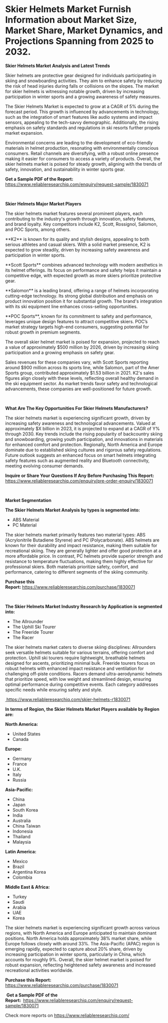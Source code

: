 <p><h1>Skier Helmets Market Furnish Information about Market Size, Market Share, Market Dynamics, and Projections Spanning from 2025 to 2032.</h1></p><p><strong>Skier Helmets Market Analysis and Latest Trends</strong></p>
<p><p>Skier helmets are protective gear designed for individuals participating in skiing and snowboarding activities. They aim to enhance safety by reducing the risk of head injuries during falls or collisions on the slopes. The market for skier helmets is witnessing notable growth, driven by increasing participation in winter sports and a growing awareness of safety measures. </p><p>The Skier Helmets Market is expected to grow at a CAGR of 5% during the forecast period. This growth is influenced by advancements in technology, such as the integration of smart features like audio systems and impact sensors, appealing to the tech-savvy demographic. Additionally, the rising emphasis on safety standards and regulations in ski resorts further propels market expansion. </p><p>Environmental concerns are leading to the development of eco-friendly materials in helmet production, resonating with environmentally conscious consumers. Retail channels are diversifying, with a robust online presence making it easier for consumers to access a variety of products. Overall, the skier helmets market is poised for steady growth, aligning with the trends of safety, innovation, and sustainability in winter sports gear.</p></p>
<p><strong>Get a Sample PDF of the Report:&nbsp;</strong> <a href="https://www.reliableresearchiq.com/enquiry/request-sample/1830071?utm_campaign=3080&utm_medium=2&utm_source=Github&utm_content=ia&utm_term=05042025&utm_id=skier-helmets">https://www.reliableresearchiq.com/enquiry/request-sample/1830071</a></p>
<p>&nbsp;</p>
<p><strong>Skier Helmets Major Market Players</strong></p>
<p><p>The skier helmets market features several prominent players, each contributing to the industry's growth through innovation, safety features, and brand loyalty. Key competitors include K2, Scott, Rossignol, Salomon, and POC Sports, among others.</p><p>**K2** is known for its quality and stylish designs, appealing to both serious athletes and casual skiers. With a solid market presence, K2 is expected to grow steadily, driven by increasing safety awareness and participation in winter sports. </p><p>**Scott Sports** combines advanced technology with modern aesthetics in its helmet offerings. Its focus on performance and safety helps it maintain a competitive edge, with expected growth as more skiers prioritize protective gear.</p><p>**Salomon** is a leading brand, offering a range of helmets incorporating cutting-edge technology. Its strong global distribution and emphasis on product innovation position it for substantial growth. The brand's integration with its ski equipment line enhances cross-selling opportunities.</p><p>**POC Sports**, known for its commitment to safety and performance, leverages unique design features to attract competitive skiers. POC’s market strategy targets high-end consumers, suggesting potential for robust growth in premium segments.</p><p>The overall skier helmet market is poised for expansion, projected to reach a value of approximately $500 million by 2026, driven by increasing skiing participation and a growing emphasis on safety gear.</p><p>Sales revenues for these companies vary, with Scott Sports reporting around $900 million across its sports line, while Salomon, part of the Amer Sports group, contributed approximately $1.53 billion in 2021. K2's sales figures align closely with these levels, reflecting overall healthy demand in the ski equipment sector. As market trends favor safety and technological advancements, these companies are well-positioned for future growth.</p></p>
<p>&nbsp;</p>
<p><strong>What Are The Key Opportunities For Skier Helmets Manufacturers?</strong></p>
<p><p>The skier helmets market is experiencing significant growth, driven by increasing safety awareness and technological advancements. Valued at approximately $X billion in 2023, it is projected to expand at a CAGR of Y% through 2030. Key trends include the rising popularity of backcountry skiing and snowboarding, growing youth participation, and innovations in materials for enhanced comfort and protection. Regionally, North America and Europe dominate due to established skiing cultures and rigorous safety regulations. Future outlook suggests an enhanced focus on smart helmets integrating safety features such as augmented reality and Bluetooth connectivity, meeting evolving consumer demands.</p></p>
<p><strong>Inquire or Share Your Questions If Any Before Purchasing This Report:</strong> <a href="https://www.reliableresearchiq.com/enquiry/pre-order-enquiry/1830071?utm_campaign=3080&utm_medium=2&utm_source=Github&utm_content=ia&utm_term=05042025&utm_id=skier-helmets">https://www.reliableresearchiq.com/enquiry/pre-order-enquiry/1830071</a></p>
<p>&nbsp;</p>
<p><strong>Market Segmentation</strong></p>
<p><strong>The Skier Helmets Market Analysis by types is segmented into:</strong></p>
<p><ul><li>ABS Material</li><li>PC Material</li></ul></p>
<p><p>The skier helmets market primarily features two material types: ABS (Acrylonitrile Butadiene Styrene) and PC (Polycarbonate). ABS helmets are known for their durability and impact resistance, making them suitable for recreational skiing. They are generally lighter and offer good protection at a more affordable price. In contrast, PC helmets provide superior strength and resistance to temperature fluctuations, making them highly effective for professional skiers. Both materials prioritize safety, comfort, and performance, catering to different segments of the skiing community.</p></p>
<p><strong>Purchase this Report:&nbsp;</strong><a href="https://www.reliableresearchiq.com/purchase/1830071?utm_campaign=3080&utm_medium=2&utm_source=Github&utm_content=ia&utm_term=05042025&utm_id=skier-helmets">https://www.reliableresearchiq.com/purchase/1830071</a></p>
<p>&nbsp;</p>
<p><strong>The Skier Helmets Market Industry Research by Application is segmented into:</strong></p>
<p><ul><li>The Allrounder</li><li>The Uphill Ski Tourer</li><li>The Freeride Tourer</li><li>The Racer</li></ul></p>
<p><p>The skier helmets market caters to diverse skiing disciplines: Allrounders seek versatile helmets suitable for various terrains, offering comfort and protection. Uphill ski tourers require lightweight, breathable helmets designed for ascents, prioritizing minimal bulk. Freeride tourers focus on robust helmets with enhanced impact resistance and ventilation for challenging off-piste conditions. Racers demand ultra-aerodynamic helmets that prioritize speed, with low weight and streamlined design, ensuring optimal performance during competitive events. Each category addresses specific needs while ensuring safety and style.</p></p>
<p><a href="https://www.reliableresearchiq.com/skier-helmets-r1830071?utm_campaign=3080&utm_medium=2&utm_source=Github&utm_content=ia&utm_term=05042025&utm_id=skier-helmets">&nbsp;https://www.reliableresearchiq.com/skier-helmets-r1830071</a></p>
<p><strong>In terms of Region, the Skier Helmets Market Players available by Region are:</strong></p>
<p>
    <p> <strong> North America: </strong>
        <ul>
            <li>United States</li>
            <li>Canada</li>
        </ul>
        </p> 
    <p> <strong> Europe: </strong>
        <ul>
            <li>Germany</li>
            <li>France</li>
            <li>U.K.</li>
            <li>Italy</li>
            <li>Russia</li>
        </ul>
        </p> 
    <p> <strong> Asia-Pacific: </strong>
        <ul>
            <li>China</li>
            <li>Japan</li>
            <li>South Korea</li>
            <li>India</li>
            <li>Australia</li>
            <li>China Taiwan</li>
            <li>Indonesia</li>
            <li>Thailand</li>
            <li>Malaysia</li>
        </ul>
        </p> 
    <p> <strong> Latin America: </strong>
        <ul>
            <li>Mexico</li>
            <li>Brazil</li>
            <li>Argentina Korea</li>
            <li>Colombia</li>
        </ul>
        </p> 
    <p> <strong> Middle East & Africa: </strong>
        <ul>
            <li>Turkey</li>
            <li>Saudi</li>
            <li>Arabia</li>
            <li>UAE</li>
            <li>Korea</li>
        </ul>
    </p>
    </p>
<p><p>The skier helmets market is experiencing significant growth across various regions, with North America and Europe anticipated to maintain dominant positions. North America holds approximately 38% market share, while Europe follows closely with around 33%. The Asia-Pacific (APAC) region is emerging rapidly, expected to capture about 20% share, driven by increasing participation in winter sports, particularly in China, which accounts for roughly 9%. Overall, the skier helmet market is poised for robust expansion, reflecting heightened safety awareness and increased recreational activities worldwide.</p></p>
<p><strong>Purchase this Report: </strong><a href="https://www.reliableresearchiq.com/purchase/1830071?utm_campaign=3080&utm_medium=2&utm_source=Github&utm_content=ia&utm_term=05042025&utm_id=skier-helmets">https://www.reliableresearchiq.com/purchase/1830071</a></p>
<p>&nbsp;<strong>Get a Sample PDF of the Report:&nbsp;&nbsp;</strong><a href="https://www.reliableresearchiq.com/enquiry/request-sample/1830071?utm_campaign=3080&utm_medium=2&utm_source=Github&utm_content=ia&utm_term=05042025&utm_id=skier-helmets">https://www.reliableresearchiq.com/enquiry/request-sample/1830071</a></p>
<p><strong></strong></p>
<p>Check more reports on <a href="https://www.reliableresearchiq.com/?utm_campaign=3080&utm_medium=2&utm_source=Github&utm_content=ia&utm_term=05042025&utm_id=skier-helmets">https://www.reliableresearchiq.com/</a></p>